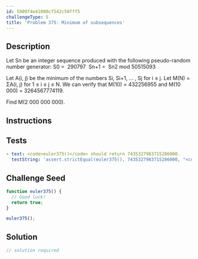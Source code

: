 ```yaml
---
id: 5900f4e41000cf542c50fff5
challengeType: 5
title: 'Problem 375: Minimum of subsequences'
---
```


## Description
<section id='description'>
Let Sn be an integer sequence produced with the following pseudo-random number generator:
S0
    = 
    290797 
  Sn+1
    = 
    Sn2 mod 50515093



Let A(i, j) be the minimum of the numbers Si, Si+1, ... , Sj for i ≤ j.
Let M(N) = ΣA(i, j) for 1 ≤ i ≤ j ≤ N.
We can verify that M(10) = 432256955 and M(10 000) = 3264567774119.


Find M(2 000 000 000).
</section>

## Instructions
<section id='instructions'>

</section>

## Tests
<section id='tests'>

```yml
- text: <code>euler375()</code> should return 7435327983715286000.
  testString: 'assert.strictEqual(euler375(), 7435327983715286000, "<code>euler375()</code> should return 7435327983715286000.");'

```

</section>

## Challenge Seed
<section id='challengeSeed'>

<div id='js-seed'>

```js
function euler375() {
  // Good luck!
  return true;
}

euler375();
```

</div>



</section>

## Solution
<section id='solution'>

```js
// solution required
```
</section>
